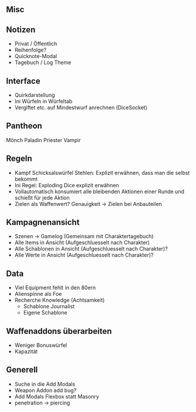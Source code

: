 ## Misc

## Notizen

* Privat / Öffentlich
* Reihenfolge?
* Quicknote-Modal
* Tagebuch / Log Theme

## Interface

* Quirkdarstellung
* Ini Würfeln in Würfeltab
* Vergiftet etc. auf Mindestwurf anrechnen (DiceSocket)

## Pantheon
  Mönch
  Paladin
  Priester
  Vampir
  

## Regeln

- Kampf Schicksalswürfel Stehlen: Explizit erwähnen, dass man die selbst bekommt
- Ini Regel: Exploding Dice explizit erwähnen
- Vollautomatisch konsumiert alle bleibenden Aktionen einer Runde und schießt für jede Aktion
- Zielen als Waffenwert? Genauigkeit -> Zielen bei Anbauteilen

## Kampagnenansicht

- Szenen -> Gamelog (Gemeinsam mit Charaktertagebuch)
- Alle Items in Ansicht (Aufgeschluesselt nach Charakter)
- Alle Schablonen in Ansicht (Aufgeschluesselt nach Charakter)?
- Alle Werte in Ansicht (Aufgeschluesselt nach Charakter)?

## Data

- Viel Equipment fehlt in den 80ern
- Alienspinne als Foe
- Recherche Knowledge (Achtsamkeit)
  - Schablone Journalist
  - Eigene Schablone


## Waffenaddons überarbeiten

- Weniger Bonuswürfel
- Kapazität

## Generell

- Suche in die Add Modals
- Weapon Addon add bug?
- Add Modals Flexbox statt Masonry
- penetration -> piercing

